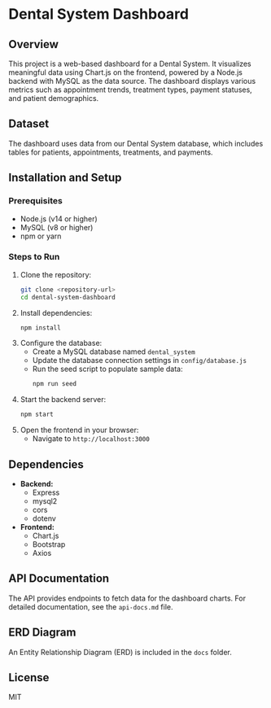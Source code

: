 # Dental System Dashboard

## Overview
This project is a web-based dashboard for a Dental System. It visualizes meaningful data using Chart.js on the frontend, powered by a Node.js backend with MySQL as the data source. The dashboard displays various metrics such as appointment trends, treatment types, payment statuses, and patient demographics.

## Dataset
The dashboard uses data from our Dental System database, which includes tables for patients, appointments, treatments, and payments.

## Installation and Setup

### Prerequisites
- Node.js (v14 or higher)
- MySQL (v8 or higher)
- npm or yarn

### Steps to Run
1. Clone the repository:
   ```bash
   git clone <repository-url>
   cd dental-system-dashboard
   ```
2. Install dependencies:
   ```bash
   npm install
   ```
3. Configure the database:
   - Create a MySQL database named `dental_system`
   - Update the database connection settings in `config/database.js`
   - Run the seed script to populate sample data:
     ```bash
     npm run seed
     ```
4. Start the backend server:
   ```bash
   npm start
   ```
5. Open the frontend in your browser:
   - Navigate to `http://localhost:3000`

## Dependencies
- **Backend:**
  - Express
  - mysql2
  - cors
  - dotenv
- **Frontend:**
  - Chart.js
  - Bootstrap
  - Axios

## API Documentation
The API provides endpoints to fetch data for the dashboard charts. For detailed documentation, see the `api-docs.md` file.

## ERD Diagram
An Entity Relationship Diagram (ERD) is included in the `docs` folder.

## License
MIT